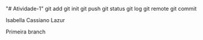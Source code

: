 "# Atividade-1" 
git add
git init
git push
git status
git log
git remote
git commit

Isabella Cassiano Lazur

Primeira branch
